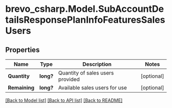 # brevo_csharp.Model.SubAccountDetailsResponsePlanInfoFeaturesSalesUsers
## Properties

Name | Type | Description | Notes
------------ | ------------- | ------------- | -------------
**Quantity** | **long?** | Quantity of sales users provided | [optional] 
**Remaining** | **long?** | Available sales users for use | [optional] 

[[Back to Model list]](../README.md#documentation-for-models) [[Back to API list]](../README.md#documentation-for-api-endpoints) [[Back to README]](../README.md)

